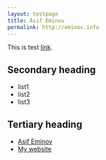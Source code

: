 ```yaml
---
layout: testpage
title: Asif Eminov
permalink: http://eminov.info
---
```


This is test [link](http://eminov.info).

## Secondary heading
* list1
* list2
* list3
 


## Tertiary heading
- [Asif Eminov](http://facebook.com/dr.eminov)
- [My website](http://eminov.info)
